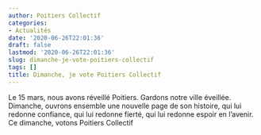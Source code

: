 ```yaml
---
author: Poitiers Collectif
categories:
- Actualités
date: '2020-06-26T22:01:36'
draft: false
lastmod: '2020-06-26T22:01:36'
slug: dimanche-je-vote-poitiers-collectif
tags: []
title: Dimanche, je vote Poitiers Collectif
---
```


Le 15 mars, nous avons réveillé Poitiers. Gardons notre ville éveillée. Dimanche, ouvrons ensemble une nouvelle page de son histoire, qui lui redonne confiance, qui lui redonne fierté, qui lui redonne espoir en l’avenir. Ce dimanche, votons Poitiers Collectif
